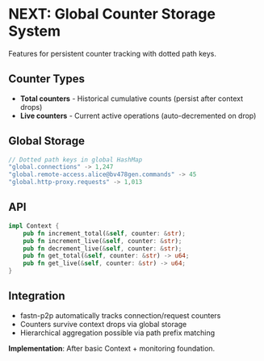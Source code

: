# NEXT: Global Counter Storage System

Features for persistent counter tracking with dotted path keys.

## Counter Types

- **Total counters** - Historical cumulative counts (persist after context drops)
- **Live counters** - Current active operations (auto-decremented on drop)

## Global Storage

```rust
// Dotted path keys in global HashMap
"global.connections" -> 1,247
"global.remote-access.alice@bv478gen.commands" -> 45
"global.http-proxy.requests" -> 1,013
```

## API

```rust
impl Context {
    pub fn increment_total(&self, counter: &str);
    pub fn increment_live(&self, counter: &str);
    pub fn decrement_live(&self, counter: &str);
    pub fn get_total(&self, counter: &str) -> u64;
    pub fn get_live(&self, counter: &str) -> u64;
}
```

## Integration

- fastn-p2p automatically tracks connection/request counters
- Counters survive context drops via global storage
- Hierarchical aggregation possible via path prefix matching

**Implementation**: After basic Context + monitoring foundation.